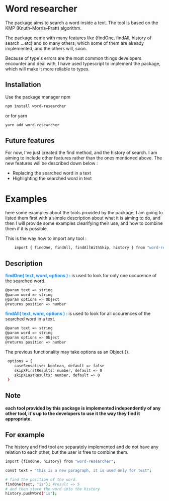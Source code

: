 # Word researcher

The package aims to search a word inside a text. The tool is based on the KMP (Knuth–Morris–Pratt) algorithm.

The package came with many features like (findOne, findAll, history of search ...etc) and so many others, which some of them are already implemented, and the others will, soon.

Because of type's errors are the most common things developers encounter and deal with, I have used typescript to implement the package, which will make it more reliable to types.

## Installation

Use the package manager npm

```bash
npm install word-researcher
```

or for yarn

```bash
yarn add word-researcher
```

## Future features

For now, I've just created the find method, and the history of search. I am aiming to include other features rather than the ones mentioned above. The new features will be described down below :

- Replacing the searched word in a text
- Highlighting the searched word in text

# Examples

here some examples about the tools provided by the package, I am going to listed them first with a simple description about what it is aiming to do, and then I will provide some examples clearifying their use, and how to combine them if it is possible.

<!-- Examples -->

This is the way how to import any tool :

```bash
    import { findOne, findAll, findAllWithSkip, history } from "word-researcher";
```

## Description

<h4 style="color: dodgerblue; display: inline;">findOne( text, word, options ) : </h4> is used to look for only one occurence of the searched word.

```bash
@param text => string
@param word => string
@param options => Object
@returns position => number
```

<h4 style="color: dodgerblue; display: inline;">findAll( text, word, options ) : </h4> is used to look for all  occurences of the searched word in a text.

```bash
@param text => string
@param word => string
@param options => Object
@returns position => number
```

The previous functionality may take options as an Object {}.

```bash
 options = {
    caseSensative: boolean, default => false
    skipXFirstResults: number, default => 0
    skipXLastResults: number, default => 0
 }

```

<!-- Examples -->

## Note

#### each tool provided by this package is implemented independently of any other tool, it's up to the developers to use it the way they find it appropriate.

## For example

The history and find tool are separately implemented and do not have any relation to each other, but the user is free to combine them.

```bash
import {findOne, history} from "word-researcher";

const text = "this is a new paragraph, it is used only for test";

# find the position of the word.
findOne(text, "is"); #result => 5
# and then store the word into the history
history.pushWord("is");
```

